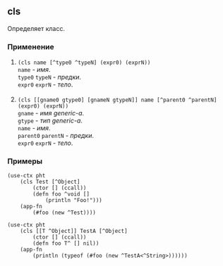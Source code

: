 ## cls
Определяет класс.

### Применение

1. `(cls name [^type0 ^typeN] (expr0) (exprN))`<br>
`name` - _имя_.<br>
`type0` `typeN` - _предки_.<br>
`expr0` `exprN` - _тело_.<br><br>
2. `(cls [[gname0 gtype0] [gnameN gtypeN]] name [^parent0 ^parentN] (expr0) (exprN))`<br>
`gname` - _имя generic-а_.<br>
`gtype` - _тип generic-а_.<br>
`name` - _имя_.<br>
`parent0` `parentN` - _предки_.<br>
`expr0` `exprN` - _тело_.

### Примеры

```pihta
(use-ctx pht
    (cls Test [^Object]
        (ctor [] (ccall))
        (defn foo ^void []
            (println "Foo!")))
    (app-fn
        (#foo (new ^Test))))
```

```pihta
(use-ctx pht
    (cls [[T ^Object]] TestA [^Object]
        (ctor [] (ccall))
        (defn foo T^ [] nil))
    (app-fn
        (println (typeof (#foo (new ^TestA<^String>))))))
```